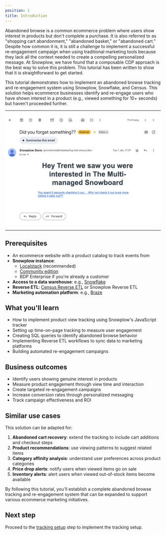 ```yaml
---
position: 1
title: Introduction
---
```


Abandoned browse is a common ecommerce problem where users show interest in products but don't complete a purchase. It is also referred to as "shopping cart abandonment," "abandoned basket," or "abandoned cart." Despite how common it is, it is still a challenge to implement a successful re-engagement campaign when using traditional marketing tools because they lack all the context needed to create a compelling personalized message. At Snowplow, we have found that a composable CDP approach is the best way to solve this problem. This tutorial has been written to show that it is straightforward to get started.

This tutorial demonstrates how to implement an abandoned browse tracking and re-engagement system using Snowplow, Snowflake, and Census. This solution helps ecommerce businesses identify and re-engage users who have shown interest in a product (e.g., viewed something for 10+ seconds) but haven't proceeded further. 

---
![Abandoned Browse](images/retl-email.png)

---

## Prerequisites

- An ecommerce website with a product catalog to track events from
- **Snowplow instance**:  
    - [Localstack](https://github.com/snowplow-incubator/snowplow-local) (recommended)  
    - [Community edition](/docs/get-started/snowplow-community-edition)  
    - BDP Enterprise if you're already a customer  
- **Access to a data warehouse**: e.g., [Snowflake](https://www.snowflake.com)
- **Reverse ETL**: [Census Reverse ETL](https://www.getcensus.com) or Snowplow Reverse ETL
- **Marketing automation platform**: e.g., [Braze](https://www.braze.com)

## What you'll learn

- How to implement product view tracking using Snowplow's JavaScript tracker
- Setting up time-on-page tracking to measure user engagement
- Creating SQL queries to identify abandoned browse behavior
- Implementing Reverse ETL workflows to sync data to marketing platforms
- Building automated re-engagement campaigns

## Business outcomes

- Identify users showing genuine interest in products
- Measure product engagement through view time and interaction
- Create targeted re-engagement campaigns
- Increase conversion rates through personalized messaging
- Track campaign effectiveness and ROI

## Similar use cases

This solution can be adapted for:

1. **Abandoned cart recovery**: extend the tracking to include cart additions and checkout steps
2. **Product recommendations**: use viewing patterns to suggest related items
3. **Category affinity analysis**: understand user preferences across product categories
4. **Price drop alerts**: notify users when viewed items go on sale
5. **Inventory alerts**: alert users when viewed out-of-stock items become available

By following this tutorial, you'll establish a complete abandoned browse tracking and re-engagement system that can be expanded to support various ecommerce marketing initiatives.

## Next step

Proceed to the [tracking setup](./tracking-setup.md) step to implement the tracking setup.
